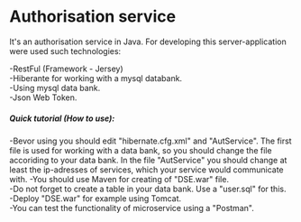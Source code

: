 # Authorisation service

It's an authorisation service in Java. For developing this server-application were used such technologies:

-RestFul (Framework - Jersey)<br>
-Hiberante for working with a mysql databank.<br>
-Using mysql data bank.<br>
-Json Web Token.<br>

##### Quick tutorial (How to use):
-Bevor using you should edit "hibernate.cfg.xml" and "AutService". The first file is used for working
with a data bank, so you should change the file accoriding to your data bank. In the file "AutService"
you should change at least the ip-adresses of services, which your service would communicate with. 
-You should use Maven for creating of "DSE.war" file.<br>
-Do not forget to create a table in your data bank. Use a "user.sql" for this.<br>
-Deploy "DSE.war" for example using Tomcat.<br>
-You can test the functionality of microservice using a "Postman".<br>
